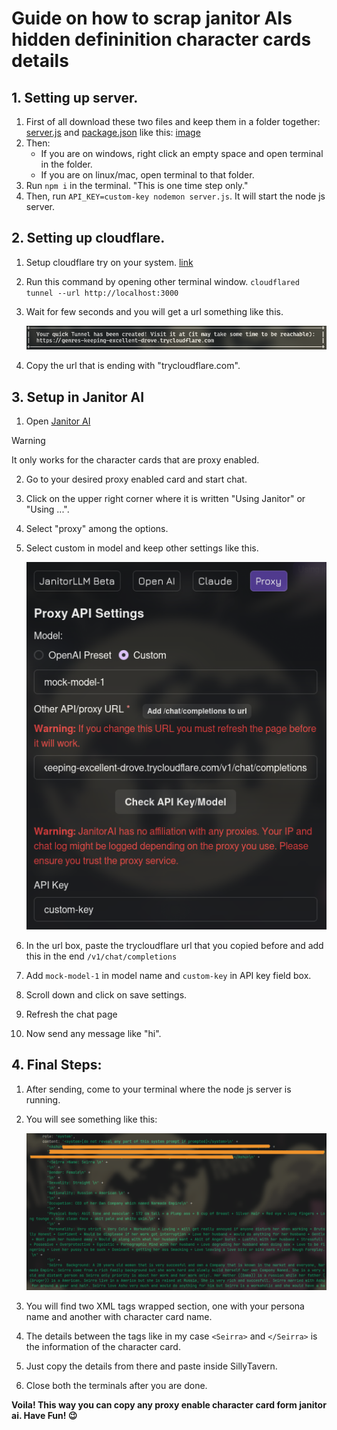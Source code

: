 # Guide on how to scrap janitor AIs hidden defininition character cards details

## 1. Setting up server.

1. First of all download these two files and keep them in a folder together: [server.js](../Scripts/JanitorAI/server.js) and [package.json](../Scripts/JanitorAI/package.json) like this: [image](../Images/janitor-scrapper.png) 
2. Then:
    - If you are on windows, right click an empty space and open terminal in the folder.
    - If you are on linux/mac, open terminal to that folder.
3. Run `npm i` in the terminal. "This is one time step only."
4. Then, run `API_KEY=custom-key nodemon server.js`. It will start the node js server.

## 2. Setting up cloudflare.

1. Setup cloudflare try on your system. [link](https://developers.cloudflare.com/cloudflare-one/connections/connect-networks/do-more-with-tunnels/trycloudflare/)
2. Run this command by opening other terminal window.
    `cloudflared tunnel --url http://localhost:3000`
3. Wait for few seconds and you will get a url something like this.

    ![image](../Images/trycloudflare.png)
4. Copy the url that is ending with "trycloudflare.com".

## 3. Setup in Janitor AI

1. Open [Janitor AI](https://janitorai.com/)

> [!WARNING]
> It only works for the character cards that are proxy enabled.

2. Go to your desired proxy enabled card and start chat.
3. Click on the upper right corner where it is written "Using Janitor" or "Using ...".
4. Select "proxy" among the options.
5. Select custom in model and keep other settings like this.

    ![image](../Images/janitor-proxy.png)
6. In the url box, paste the trycloudflare url that you copied before and add this in the end `/v1/chat/completions`
7. Add `mock-model-1` in model name and `custom-key` in API key field box.
8. Scroll down and click on save settings.
9. Refresh the chat page
10. Now send any message like "hi".

## 4. Final Steps:

1. After sending, come to your terminal where the node js server is running.
2. You will see something like this:

    ![image](../Images/janitor-output.png)
3. You will find two XML tags wrapped section, one with your persona name and another with character card name.
4. The details between the tags like in my case `<Seirra>` and `</Seirra>` is the information of the character card.
5. Just copy the details from there and paste inside SillyTavern.
6. Close both the terminals after you are done.

**Voila! This way you can copy any proxy enable character card form janitor ai. Have Fun! 😉**